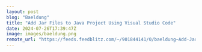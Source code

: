 ```yaml
---
layout: post
blog: "Baeldung"
title: "Add Jar Files to Java Project Using Visual Studio Code"
date: 2024-07-26T17:39:47Z
image: images/baeldung.png
remote_url: "https://feeds.feedblitz.com/~/901844141/0/baeldung~Add-Jar-Files-to-Java-Project-Using-Visual-Studio-Code"
---
```

